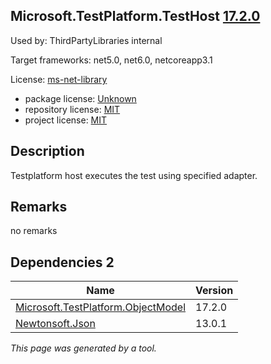 Microsoft.TestPlatform.TestHost [17.2.0](https://www.nuget.org/packages/Microsoft.TestPlatform.TestHost/17.2.0)
--------------------

Used by: ThirdPartyLibraries internal

Target frameworks: net5.0, net6.0, netcoreapp3.1

License: [ms-net-library](../../../../licenses/ms-net-library) 

- package license: [Unknown]() 
- repository license: [MIT](https://github.com/microsoft/vstest) 
- project license: [MIT](https://github.com/microsoft/vstest/) 

Description
-----------
Testplatform host executes the test using specified adapter.

Remarks
-----------
no remarks


Dependencies 2
-----------

|Name|Version|
|----------|:----|
|[Microsoft.TestPlatform.ObjectModel](../../../../packages/nuget.org/microsoft.testplatform.objectmodel/17.2.0)|17.2.0|
|[Newtonsoft.Json](../../../../packages/nuget.org/newtonsoft.json/13.0.1)|13.0.1|

*This page was generated by a tool.*